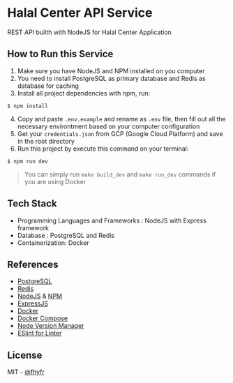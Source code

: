 # Halal Center API Service

REST API builth with NodeJS for Halal Center Application

## How to Run this Service

1.  Make sure you have NodeJS and NPM installed on you computer
2.  You need to install PostgreSQL as primary database and Redis as database for caching
3.  Install all project dependencies with npm, run:

```
$ npm install
```

4.  Copy and paste `.env.example` and rename as `.env` file, then fill out all the necessary environtment based on your computer configuration
5.  Get your `credentials.json` from GCP (Google Cloud Platform) and save in the root directory
6.  Run this project by execute this command on your terminal:

```
$ npm run dev
```

> You can simply run `make build_dev` and `make run_dev` commands if you are using Docker

## Tech Stack

- Programming Languages and Frameworks : NodeJS with Express framework
- Database : PostgreSQL and Redis
- Containerization: Docker

## References

- [PostgreSQL](https://www.postgresql.org/)
- [Redis](https://redis.io/)
- [NodeJS](https://nodejs.org/en/) & [NPM](https://www.npmjs.com/)
- [ExpressJS](https://expressjs.com/)
- [Docker](https://docs.docker.com/engine/)
- [Docker Compose](https://docs.docker.com/compose/)
- [Node Version Manager](https://github.com/nvm-sh/nvm)
- [ESlint for Linter](https://eslint.org/)

## License

MIT - [@fhyfr](https://github.com/fhyfr/)
